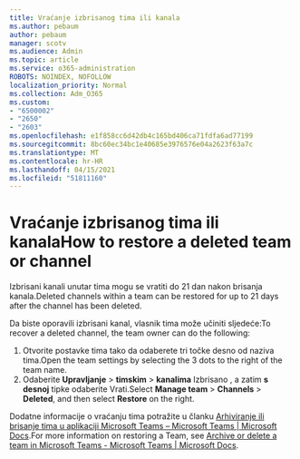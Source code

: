 ```yaml
---
title: Vraćanje izbrisanog tima ili kanala
ms.author: pebaum
author: pebaum
manager: scotv
ms.audience: Admin
ms.topic: article
ms.service: o365-administration
ROBOTS: NOINDEX, NOFOLLOW
localization_priority: Normal
ms.collection: Adm_O365
ms.custom:
- "6500002"
- "2650"
- "2603"
ms.openlocfilehash: e1f858cc6d42db4c165bd406ca71fdfa6ad77199
ms.sourcegitcommit: 8bc60ec34bc1e40685e3976576e04a2623f63a7c
ms.translationtype: MT
ms.contentlocale: hr-HR
ms.lasthandoff: 04/15/2021
ms.locfileid: "51811160"
---
```

# <a name="how-to-restore-a-deleted-team-or-channel"></a><span data-ttu-id="8eb1e-102">Vraćanje izbrisanog tima ili kanala</span><span class="sxs-lookup"><span data-stu-id="8eb1e-102">How to restore a deleted team or channel</span></span>

<span data-ttu-id="8eb1e-103">Izbrisani kanali unutar tima mogu se vratiti do 21 dan nakon brisanja kanala.</span><span class="sxs-lookup"><span data-stu-id="8eb1e-103">Deleted channels within a team can be restored for up to 21 days after the channel has been deleted.</span></span>

<span data-ttu-id="8eb1e-104">Da biste oporavili izbrisani kanal, vlasnik tima može učiniti sljedeće:</span><span class="sxs-lookup"><span data-stu-id="8eb1e-104">To recover a deleted channel, the team owner can do the following:</span></span>

1. <span data-ttu-id="8eb1e-105">Otvorite postavke tima tako da odaberete tri točke desno od naziva tima.</span><span class="sxs-lookup"><span data-stu-id="8eb1e-105">Open the team settings by selecting the 3 dots to the right of the team name.</span></span>
2. <span data-ttu-id="8eb1e-106">Odaberite **Upravljanje**  >  **timskim**  >  **kanalima** Izbrisano , a zatim **s desnoj** tipke odaberite Vrati.</span><span class="sxs-lookup"><span data-stu-id="8eb1e-106">Select **Manage team** > **Channels** > **Deleted**, and then select **Restore** on the right.</span></span>

<span data-ttu-id="8eb1e-107">Dodatne informacije o vraćanju tima potražite u članku [Arhiviranje ili brisanje tima u aplikaciji Microsoft Teams – Microsoft Teams | Microsoft Docs](https://docs.microsoft.com/microsoftteams/archive-or-delete-a-team#restore-a-deleted-team).</span><span class="sxs-lookup"><span data-stu-id="8eb1e-107">For more information on restoring a Team, see [Archive or delete a team in Microsoft Teams - Microsoft Teams | Microsoft Docs](https://docs.microsoft.com/microsoftteams/archive-or-delete-a-team#restore-a-deleted-team).</span></span>
